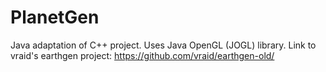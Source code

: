 # PlanetGen

Java adaptation of C++ project. Uses Java OpenGL (JOGL) library.
Link to vraid's earthgen project:
https://github.com/vraid/earthgen-old/

